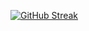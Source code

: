 [![GitHub Streak](https://streak-stats.demolab.com?user=Djoko85&theme=dark)](https://git.io/streak-stats)
